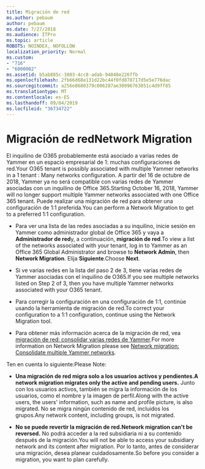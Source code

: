 ```yaml
---
title: Migración de red
ms.author: pebaum
author: pebaum
ms.date: 7/27/2018
ms.audience: ITPro
ms.topic: article
ROBOTS: NOINDEX, NOFOLLOW
localization_priority: Normal
ms.custom:
- "716"
- "6000002"
ms.assetid: b5ab885c-3803-4cc8-adab-94848e226ffb
ms.openlocfilehash: 2fb66d68e131d22bc44f0fd878717d5e5e776dac
ms.sourcegitcommit: a256e8680379c006287ae30996763051c4d9ff85
ms.translationtype: MT
ms.contentlocale: es-ES
ms.lasthandoff: 09/04/2019
ms.locfileid: "36734722"
---
```

# <a name="network-migration"></a><span data-ttu-id="4daf9-102">Migración de red</span><span class="sxs-lookup"><span data-stu-id="4daf9-102">Network Migration</span></span>

<span data-ttu-id="4daf9-103">El inquilino de O365 probablemente está asociado a varias redes de Yammer en un espacio empresarial de 1: muchas configuraciones de red.</span><span class="sxs-lookup"><span data-stu-id="4daf9-103">Your O365 tenant is possibly associated with multiple Yammer networks in a 1 tenant : Many networks configuration.</span></span> <span data-ttu-id="4daf9-104">A partir del 16 de octubre de 2018, Yammer ya no será compatible con varias redes de Yammer asociadas con un inquilino de Office 365.</span><span class="sxs-lookup"><span data-stu-id="4daf9-104">Starting October 16, 2018, Yammer will no longer support multiple Yammer networks associated with one Office 365 tenant.</span></span> <span data-ttu-id="4daf9-105">Puede realizar una migración de red para obtener una configuración de 1:1 preferida.</span><span class="sxs-lookup"><span data-stu-id="4daf9-105">You can perform a Network Migration to get to a preferred 1:1 configuration.</span></span>
  
- <span data-ttu-id="4daf9-106">Para ver una lista de las redes asociadas a su inquilino, inicie sesión en Yammer como administrador global de Office 365 y vaya a **Administrador de red**y, a continuación, **migración de red**.</span><span class="sxs-lookup"><span data-stu-id="4daf9-106">To view a list of the networks associated with your tenant, log in to Yammer as an Office 365 Global Administrator and browse to **Network Admin**, then **Network Migration**.</span></span> <span data-ttu-id="4daf9-107">Elija **Siguiente**.</span><span class="sxs-lookup"><span data-stu-id="4daf9-107">Choose **Next**.</span></span>

- <span data-ttu-id="4daf9-108">Si ve varias redes en la lista del paso 2 de 3, tiene varias redes de Yammer asociadas con el inquilino de O365.</span><span class="sxs-lookup"><span data-stu-id="4daf9-108">If you see multiple networks listed on Step 2 of 3, then you have multiple Yammer networks associated with your O365 tenant.</span></span>

- <span data-ttu-id="4daf9-109">Para corregir la configuración en una configuración de 1:1, continúe usando la herramienta de migración de red.</span><span class="sxs-lookup"><span data-stu-id="4daf9-109">To correct your configuration to a 1:1 configuration, continue using the Network Migration tool.</span></span>

- <span data-ttu-id="4daf9-110">Para obtener más información acerca de la migración de red, vea [migración de red: consolidar varias redes de Yammer](https://docs.microsoft.com/yammer/configure-your-yammer-network/consolidate-multiple-yammer-networks).</span><span class="sxs-lookup"><span data-stu-id="4daf9-110">For more information on Network Migration please see [Network migration: Consolidate multiple Yammer networks](https://docs.microsoft.com/yammer/configure-your-yammer-network/consolidate-multiple-yammer-networks).</span></span>

<span data-ttu-id="4daf9-111">Ten en cuenta lo siguiente:</span><span class="sxs-lookup"><span data-stu-id="4daf9-111">Please Note:</span></span>
  
- <span data-ttu-id="4daf9-112">**Una migración de red migra solo a los usuarios activos y pendientes.**</span><span class="sxs-lookup"><span data-stu-id="4daf9-112">**A network migration migrates only the active and pending users.**</span></span> <span data-ttu-id="4daf9-113">Junto con los usuarios activos, también se migra la información de los usuarios, como el nombre y la imagen de perfil.</span><span class="sxs-lookup"><span data-stu-id="4daf9-113">Along with the active users, the users' information, such as name and profile picture, is also migrated.</span></span> <span data-ttu-id="4daf9-114">No se migra ningún contenido de red, incluidos los grupos.</span><span class="sxs-lookup"><span data-stu-id="4daf9-114">Any network content, including groups, is not migrated.</span></span>

- <span data-ttu-id="4daf9-115">**No se puede revertir la migración de red.**</span><span class="sxs-lookup"><span data-stu-id="4daf9-115">**Network migration can't be reversed.**</span></span> <span data-ttu-id="4daf9-116">No podrá acceder a la red subsidiaria ni a su contenido después de la migración.</span><span class="sxs-lookup"><span data-stu-id="4daf9-116">You will not be able to access your subsidiary network and its content after migration.</span></span> <span data-ttu-id="4daf9-117">Por lo tanto, antes de considerar una migración, desea planear cuidadosamente.</span><span class="sxs-lookup"><span data-stu-id="4daf9-117">So before you consider a migration, you want to plan carefully.</span></span>
